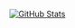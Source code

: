 
[![GitHub Stats](https://github-readme-stats.vercel.app/api?username=cheton&show_icons=true&include_all_commits=true&count_private=true)](https://github.com/cheton/cheton)
